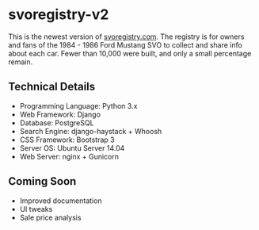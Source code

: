 svoregistry-v2
==============
This is the newest version of [svoregistry.com](http://www.svoregistry.com). The registry is for owners and fans of the 1984 - 1986 Ford Mustang SVO to collect and share info about each car. Fewer than 10,000 were built, and only a small percentage remain.

Technical Details
-----------------
* Programming Language: Python 3.x
* Web Framework: Django
* Database: PostgreSQL
* Search Engine: django-haystack + Whoosh
* CSS Framework: Bootstrap 3
* Server OS: Ubuntu Server 14.04
* Web Server: nginx + Gunicorn

Coming Soon
-----------
* Improved documentation
* UI tweaks
* Sale price analysis

